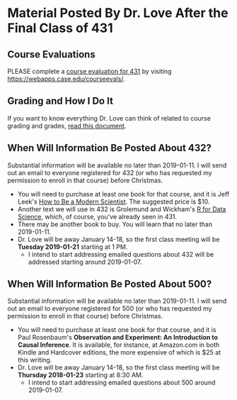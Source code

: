 # Material Posted By Dr. Love After the Final Class of 431

## Course Evaluations

PLEASE complete a [course evaluation for 431](https://webapps.case.edu/courseevals/) by visiting https://webapps.case.edu/courseevals/.

## Grading and How I Do It

If you want to know everything Dr. Love can think of related to course grading and grades, [read this document](https://github.com/THOMASELOVE/431-2018/blob/master/slides/postclass/grades.md).

## When Will Information Be Posted About 432?

Substantial information will be available no later than 2019-01-11. I will send out an email to everyone registered for 432 (or who has requested my permission to enroll in that course) before Christmas.

- You will need to purchase at least one book for that course, and it is Jeff Leek's [How to Be a Modern Scientist](https://leanpub.com/modernscientist). The suggested price is $10.
- Another text we will use in 432 is Grolemund and Wickham's [R for Data Science](https://r4ds.had.co.nz/), which, of course, you've already seen in 431.
- There may be another book to buy. You will learn that no later than 2019-01-11.
- Dr. Love will be away January 14-18, so the first class meeting will be **Tuesday 2019-01-21** starting at 1 PM.
  - I intend to start addressing emailed questions about 432 will be addressed starting around 2019-01-07.

## When Will Information Be Posted About 500?

Substantial information will be available no later than 2019-01-11. I will send out an email to everyone registered for 500 (or who has requested my permission to enroll in that course) before Christmas.

- You will need to purchase at least one book for that course, and it is Paul Rosenbaum's **Observation and Experiment: An Introduction to Causal Inference**. It is available, for instance, at Amazon.com in both Kindle and Hardcover editions, the more expensive of which is $25 at this writing. 
- Dr. Love will be away January 14-18, so the first class meeting will be **Thursday 2018-01-23** starting at 8:30 AM.
  - I intend to start addressing emailed questions about 500 around 2019-01-07.
